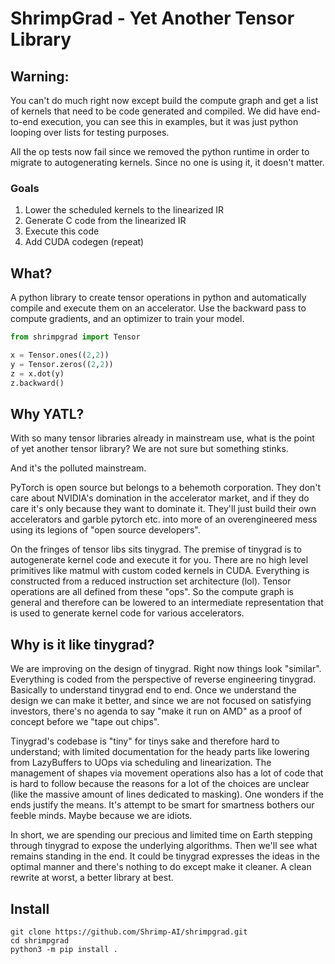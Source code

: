 # ShrimpGrad - Yet Another Tensor Library

## Warning:
You can't do much right now except build the compute graph and get a list of kernels that need to be code generated and compiled. We did have end-to-end execution, you can see this in examples, but it was just python looping over lists for testing purposes.

All the op tests now fail since we removed the python runtime in order to migrate to autogenerating kernels. Since no one is using it, it doesn't matter.

### Goals
1. Lower the scheduled kernels to the linearized IR
2. Generate C code from the linearized IR
3. Execute this code
4. Add CUDA codegen (repeat)

## What?

A python library to create tensor operations in python and automatically compile and execute them on an accelerator. Use the backward pass to compute gradients, and an optimizer to train your model.

```python
from shrimpgrad import Tensor

x = Tensor.ones((2,2))
y = Tensor.zeros((2,2))
z = x.dot(y)
z.backward()
```

## Why YATL?

With so many tensor libraries already in mainstream use, what is the point of yet another tensor library? We are not sure but something stinks.

And it's the polluted mainstream. 

PyTorch is open source but belongs to a behemoth corporation. They don't care about NVIDIA's domination in the accelerator market, and if they do care it's only because they want to dominate it. They'll just build their own accelerators and garble pytorch etc. into more of an overengineered mess using its legions of "open source developers". 

On the fringes of tensor libs sits tinygrad. The premise of tinygrad is to autogenerate kernel code and execute it for you. There are no high level primitives like matmul with custom coded kernels in CUDA. Everything is constructed from a reduced instruction set architecture (lol). Tensor operations are all defined from these "ops". So the compute graph is general and therefore can be lowered to an intermediate representation that is used to generate kernel code for various accelerators.


## Why is it like tinygrad?

We are improving on the design of tinygrad. Right now things look "similar". Everything is coded from the perspective of reverse engineering tinygrad. Basically to understand tinygrad end to end. Once we understand the design we can make it better, and since we are not focused on satisfying investors, there's no agenda to say "make it run on AMD" as a proof of concept before we "tape out chips". 

Tinygrad's codebase is "tiny" for tinys sake and therefore hard to understand; with limited documentation for the heady parts like lowering from LazyBuffers to UOps via scheduling and linearization. The management of shapes via movement operations also has a lot of code that is hard to follow because the reasons for a lot of the choices are unclear (like the massive amount of lines dedicated to masking). One wonders if the ends justify the means. It's attempt to be smart for smartness bothers our feeble minds. Maybe because we are idiots. 

In short, we are spending our precious and limited time on Earth stepping through tinygrad to expose the underlying algorithms. Then we'll see what remains standing in the end. It could be tinygrad expresses the ideas in the optimal manner and there's nothing to do except make it cleaner. A clean rewrite at worst, a better library at best.

## Install

```
git clone https://github.com/Shrimp-AI/shrimpgrad.git
cd shrimpgrad
python3 -m pip install .
```
